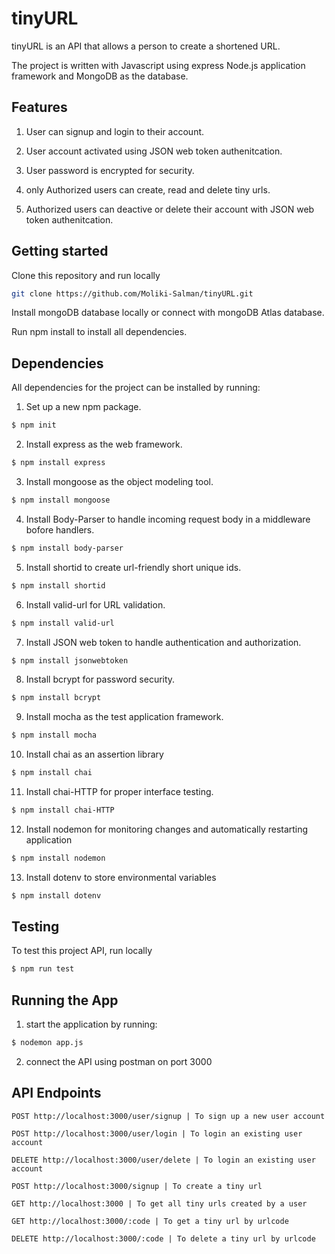 
# tinyURL

tinyURL is an API that allows a person to create a shortened URL.

The project is written with Javascript using express Node.js application framework and MongoDB as the database.
## Features

1. User can signup and login to their account. 

2. User account activated using JSON web token authenitcation. 

3. User password is encrypted for security.

4. only Authorized users can create, read and delete tiny urls. 

5. Authorized users can deactive or delete their account  with JSON web token authenitcation. 


## Getting started

Clone this repository and run locally
```bash
git clone https://github.com/Moliki-Salman/tinyURL.git
```


Install mongoDB database locally or connect with mongoDB Atlas database.

Run npm install to install all dependencies.

## Dependencies
 

All dependencies  for the project can be installed by running: 

1. Set up a new npm package.
```bash
$ npm init
```
2. Install express as the web framework.
```bash
$ npm install express
```
3. Install mongoose as the object modeling tool.
```bash
$ npm install mongoose
```
4. Install Body-Parser to handle incoming request  body in a middleware bofore handlers.
```bash
$ npm install body-parser
```
5. Install shortid to create  url-friendly short unique ids.
```bash
$ npm install shortid
```
6. Install valid-url for URL validation.
```bash
$ npm install valid-url
```
7. Install JSON web token to handle authentication and authorization.
```bash
$ npm install jsonwebtoken
```
8. Install bcrypt for password security.
```bash
$ npm install bcrypt
```
9. Install mocha as the test application framework.
```bash
$ npm install mocha
```
10. Install chai as an assertion library
```bash
$ npm install chai
```
11. Install chai-HTTP for proper interface testing.
```bash
$ npm install chai-HTTP
```
12. Install nodemon for monitoring changes and automatically restarting application
```bash
$ npm install nodemon
```
13. Install  dotenv to store environmental variables 
```bash
$ npm install dotenv 
```

## Testing 
 
To test this project API, run locally

```bash
$ npm run test
```

## Running the App

1. start the application by running:
```bash
$ nodemon app.js 
```
2. connect the API using postman on port 3000


## API Endpoints


```http
POST http://localhost:3000/user/signup | To sign up a new user account 
```
```http
POST http://localhost:3000/user/login | To login an existing user account 
```
```http
DELETE http://localhost:3000/user/delete | To login an existing user account 
```
```http
POST http://localhost:3000/signup | To create a tiny url
```
```http
GET http://localhost:3000 | To get all tiny urls created by a user
```
```http
GET http://localhost:3000/:code | To get a tiny url by urlcode
```
```http
DELETE http://localhost:3000/:code | To delete a tiny url by urlcode
```
